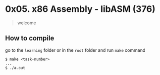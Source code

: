 # 0x05. x86 Assembly - libASM (376)
> welcome

## How to compile
go to the `learning` folder or in the `root` folder and run `make` command

```console
$ make <task-number>
...
$ ./a.out
```

